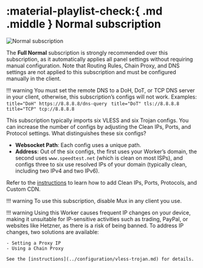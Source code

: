 # :material-playlist-check:{ .md .middle } Normal subscription

![Normal subscription](../images/normal-sub.jpg)

The **Full Normal** subscription is strongly recommended over this subscription, as it automatically applies all panel settings without requiring manual configuration. Note that Routing Rules, Chain Proxy, and DNS settings are not applied to this subscription and must be configured manually in the client.

!!! warning
    You must set the remote DNS to a DoH, DoT, or TCP DNS server in your client, otherwise, this subscription’s configs will not work. Examples:
    ```title="DoH"
    https://8.8.8.8/dns-query
    ```
    ```title="DoT"
    tls://8.8.8.8  
    ```
    ```title="TCP"
    tcp://8.8.8.8  
    ```

This subscription typically imports six VLESS and six Trojan configs. You can increase the number of configs by adjusting the Clean IPs, Ports, and Protocol settings. What distinguishes these six configs?

- **Websocket Path**: Each config uses a unique path.
- **Address**: Out of the six configs, the first uses your Worker’s domain, the second uses `www.speedtest.net` (which is clean on most ISPs), and configs three to six use resolved IPs of your domain (typically clean, including two IPv4 and two IPv6).

Refer to the [instructions](../configuration/vless-trojan.md) to learn how to add Clean IPs, Ports, Protocols, and Custom CDN.

!!! warning
    To use this subscription, disable Mux in any client you use.

!!! warning
    Using this Worker causes frequent IP changes on your device, making it unsuitable for IP-sensitive activities such as trading, PayPal, or websites like Hetzner, as there is a risk of being banned. To address IP changes, two solutions are available:

    - Setting a Proxy IP
    - Using a Chain Proxy

    See the [instructions](../configuration/vless-trojan.md) for details.
